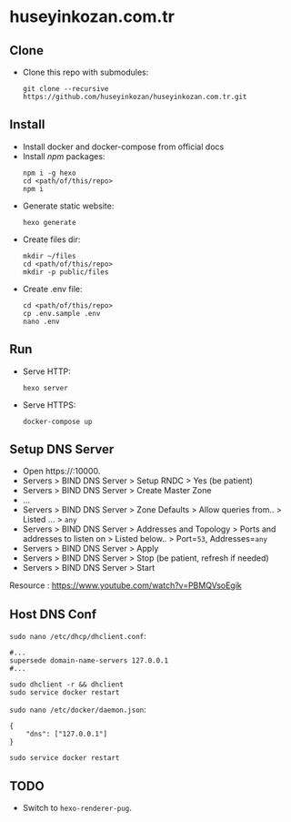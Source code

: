 # huseyinkozan.com.tr

## Clone

* Clone this repo with submodules:
  ```
  git clone --recursive https://github.com/huseyinkozan/huseyinkozan.com.tr.git
  ```

## Install

* Install docker and docker-compose from official docs
* Install _npm_ packages:
  ```
  npm i -g hexo
  cd <path/of/this/repo>
  npm i
  ```
* Generate static website:
  ```
  hexo generate
  ```
* Create files dir:
  ```
  mkdir ~/files
  cd <path/of/this/repo>
  mkdir -p public/files
  ```
* Create .env file:
  ```
  cd <path/of/this/repo>
  cp .env.sample .env
  nano .env
  ```

## Run

* Serve HTTP:
  ```
  hexo server
  ```
* Serve HTTPS:
  ```
  docker-compose up
  ```

## Setup DNS Server

* Open https://<IP>:10000.
* Servers > BIND DNS Server > Setup RNDC > Yes (be patient)
* Servers > BIND DNS Server > Create Master Zone
* ...
* Servers > BIND DNS Server > Zone Defaults > Allow queries from.. > Listed ... > `any`
* Servers > BIND DNS Server > Addresses and Topology > Ports and addresses to listen on > Listed below.. > Port=`53`, Addresses=`any`
* Servers > BIND DNS Server > Apply
* Servers > BIND DNS Server > Stop (be patient, refresh if needed)
* Servers > BIND DNS Server > Start

Resource : https://www.youtube.com/watch?v=PBMQVsoEgik


## Host DNS Conf

`sudo nano /etc/dhcp/dhclient.conf`:
```
#...
supersede domain-name-servers 127.0.0.1
#...
```

```
sudo dhclient -r && dhclient
sudo service docker restart
```

`sudo nano /etc/docker/daemon.json`:
```
{
    "dns": ["127.0.0.1"]
}
```

```
sudo service docker restart
```


## TODO

* Switch to `hexo-renderer-pug`.
